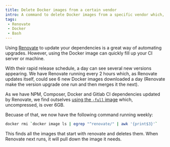 ```yaml
---
title: Delete Docker images from a certain vendor
intro: A command to delete Docker images from a specific vendor which, in this case, is Renovate
tags:
 - Renovate
 - Docker
 - Bash
---
```


Using [Renovate](https://github.com/renovatebot/renovate) to update your dependencies is a great way of automating upgrades. However, using the Docker image can quickly fill up your CI server or machine.

With their rapid release schedule, a day can see several new versions appearing. We have Renovate running every 2 hours which, as Renovate updates itself, could see 6 new Docker images downloaded a day (Renovate make the version upgrade one run and then merges it the next).

As we have NPM, Composer, Docker and Gitlab CI dependencies updated by Renovate, we find outselves [using the `-full` image](https://hub.docker.com/r/renovate/renovate/tags?name=-full) which, uncompressed, is over 6GB.

Becuase of that, we now have the following command running weekly:

```bash
docker rmi `docker image ls | egrep "^renovate/" | awk '{print$3}'`
```

This finds all the images that start with renovate and deletes them. When Renovate next runs, it will pull down the image it needs.